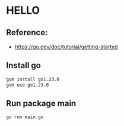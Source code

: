 # HELLO

## Reference:

- https://go.dev/doc/tutorial/getting-started

## Install go

```sh
gvm install go1.23.0
gvm use go1.23.0
```

## Run package main

```sh
go run main.go
```
